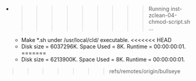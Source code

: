 * >>>>>>>>> Running inst-zclean-04-chmod-script.sh ...
  * Make *.sh under /usr/local/cld/ executable.
<<<<<<< HEAD
  * Disk size = 6037296K. Space Used = 8K. Runtime = 00:00:00:01.
=======
  * Disk size = 6213900K. Space Used = 8K. Runtime = 00:00:00:01.
>>>>>>> refs/remotes/origin/bullseye
